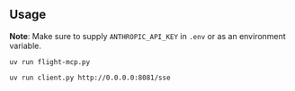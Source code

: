 ## Usage

**Note**: Make sure to supply `ANTHROPIC_API_KEY` in `.env` or as an environment variable.

```
uv run flight-mcp.py

uv run client.py http://0.0.0.0:8081/sse
```